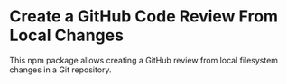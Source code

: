 # Create a GitHub Code Review From Local Changes

This npm package allows creating a GitHub review from local filesystem changes in a Git repository.
